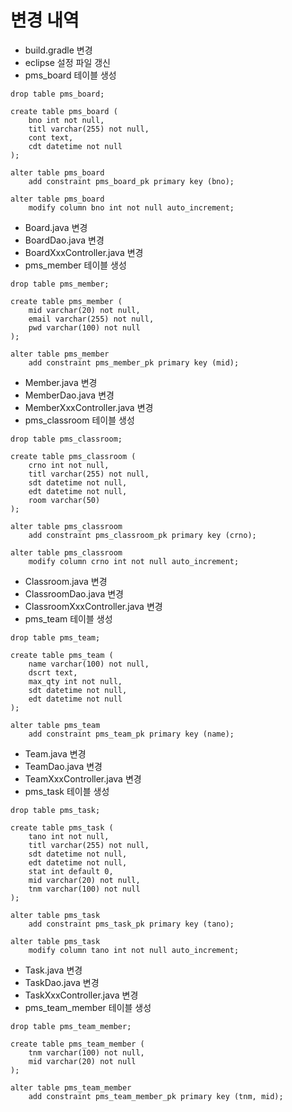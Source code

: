 # 변경 내역
- build.gradle 변경
- eclipse 설정 파일 갱신
- pms_board 테이블 생성
```
drop table pms_board;

create table pms_board (
    bno int not null,
    titl varchar(255) not null,
    cont text,
    cdt datetime not null
);

alter table pms_board
    add constraint pms_board_pk primary key (bno);

alter table pms_board
    modify column bno int not null auto_increment;   
```
- Board.java 변경
- BoardDao.java 변경
- BoardXxxController.java 변경
- pms_member 테이블 생성
```
drop table pms_member;

create table pms_member (
    mid varchar(20) not null,
    email varchar(255) not null,
    pwd varchar(100) not null
);

alter table pms_member
    add constraint pms_member_pk primary key (mid);
```
- Member.java 변경 
- MemberDao.java 변경
- MemberXxxController.java 변경
- pms_classroom 테이블 생성
```
drop table pms_classroom;

create table pms_classroom (
    crno int not null,
    titl varchar(255) not null,
    sdt datetime not null,
    edt datetime not null,
    room varchar(50)
);

alter table pms_classroom
    add constraint pms_classroom_pk primary key (crno);
    
alter table pms_classroom
    modify column crno int not null auto_increment;
```
- Classroom.java 변경
- ClassroomDao.java 변경
- ClassroomXxxController.java 변경
- pms_team 테이블 생성
```
drop table pms_team;

create table pms_team (
    name varchar(100) not null,
    dscrt text,
    max_qty int not null,
    sdt datetime not null,
    edt datetime not null
);

alter table pms_team
    add constraint pms_team_pk primary key (name);
```
- Team.java 변경
- TeamDao.java 변경
- TeamXxxController.java 변경
- pms_task 테이블 생성
```
drop table pms_task;

create table pms_task (
    tano int not null,
    titl varchar(255) not null,
    sdt datetime not null,
    edt datetime not null,
    stat int default 0,
    mid varchar(20) not null,
    tnm varchar(100) not null
);

alter table pms_task
    add constraint pms_task_pk primary key (tano);

alter table pms_task
    modify column tano int not null auto_increment;
```
- Task.java 변경
- TaskDao.java 변경
- TaskXxxController.java 변경
- pms_team_member 테이블 생성
```
drop table pms_team_member;

create table pms_team_member (
    tnm varchar(100) not null,
    mid varchar(20) not null
);

alter table pms_team_member
    add constraint pms_team_member_pk primary key (tnm, mid);
```